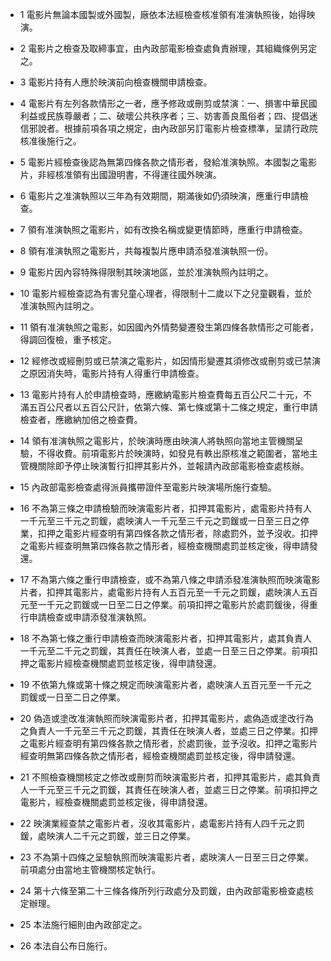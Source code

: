 * 1 電影片無論本國製或外國製，廠依本法經檢查核准領有准演執照後，始得映演。

* 2 電影片之檢查及取締事宜，由內政部電影檢查處負責辦理，其組織條例另定之。

* 3 電影片持有人應於映演前向檢查機關申請檢查。

* 4 電影片有左列各款情形之一者，應予修政或刪剪或禁演：一、損害中華民國利益或民族尊嚴者；二、破壞公共秩序者；三、妨害善良風俗者；四、提倡迷信邪說者。根據前項各項之規定，由內政部另訂電影片檢查標準，呈請行政院核准後施行之。

* 5 電影片經檢查後認為無第四條各款之情形者，發給准演執照。本國製之電影片，非經核准領有出國證明書，不得運往國外映演。

* 6 電影片之准演執照以三年為有效期間，期滿後如仍須映演，應重行申請檢查。

* 7 領有准演執照之電影片，如有改換名稱或變更情節時，應重行申請檢查。

* 8 領有准演執照之電影片，共每複製片應申請添發准演執照一份。

* 9 電影片因內容特殊得限制其映演地區，並於准演執照內註明之。

* 10 電影片經檢查認為有害兒童心理者，得限制十二歲以下之兒童觀看，並於准演執照內註明之。

* 11 領有准演執照之電影，如因國內外情勢變遷發生第四條各款情形之可能者，得調回復檢，重予核定。

* 12 經修改或經刪剪或已禁演之電影片，如因情形變遷其須修改或刪剪或已禁演之原因消失時，電影片持有人得重行申請檢查。

* 13 電影片持有人於申請檢查時，應繳納電影片檢查費每五百公尺二十元，不滿五百公尺者以五百公尺計，依第六條、第七條或第十二條之規定，重行申請檢查者，應繳納加倍之檢查費。

* 14 領有准演執照之電影片，於映演時應由映演人將執照向當地主管機關呈驗，不得收費。前項電影片於映演時，如發見有軼出原核准之範圍者，當地主管機關除即予停止映演暫行扣押其影片外，並報請內政部電影檢查處核辦。

* 15 內政部電影檢查處得派員攜帶證件至電影片映演場所施行查驗。

* 16 不為第三條之申請檢驗而映演電影片者，扣押其電影片，處電影片持有人一千元至三千元之罰鍰，處映演人一千元至三千元之罰鍰或一日至三日之停業，扣押之電影片經查明有第四條各款之情形者，除處罰外，並予沒收。扣押之電影片經查明無第四條各款之情形者，經檢查機關處罰並核定後，得申請發還。

* 17 不為第六條之重行申請檢查，或不為第八條之申請添發准演執照而映演電影片者，扣押其電影片，處電影片持有人五百元至一千元之罰鍰，處映演人五百元至一千元之罰鍰或一日至二日之停業。前項扣押之電影片於處罰鍰後，得重行申請檢查或申請添發准演執照。

* 18 不為第七條之重行申請檢查而映演電影片者，扣押其電影片，處其負責人一千元至二千元之罰鍰，其責任在映演人者，並處一日至三日之停業。前項扣押之電影片經檢查機關處罰並核定後，得申請發還。

* 19 不依第九條或第十條之規定而映演電影片者，處映演人五百元至一千元之罰鍰或一日至二日之停業。

* 20 偽造或塗改准演執照而映演電影片者，扣押其電影片，處偽造或塗改行為之負責人一千元至三千元之罰鍰，其責任在映演人者，並處三日之停業。扣押之電影片經查明有第四條各款之情形者，於處罰後，並予沒收。扣押之電影片經查明無第四條各款之情形者，經檢查機關處罰並核定後，得申請發還。

* 21 不照檢查機關核定之修改或刪剪而映演電影片者，扣押其電影片，處其負責人一千元至三千元之罰鍰，其責任在映演人者，並處三日之停業。前項扣押之電影片，經檢查機關處罰並核定後，得申請發還。

* 22 映演業經查禁之電影片者，沒收其電影片，處電影片持有人四千元之罰鍰，處映演人二千元之罰鍰，並三日之停業。

* 23 不為第十四條之呈驗執照而映演電影片者，處映演人一日至三日之停業。前項處分由當地主管機關核定執行。

* 24 第十六條至第二十三條各條所列行政處分及罰鍰，由內政部電影檢查處核定辦理。

* 25 本法施行細則由內政部定之。

* 26 本法自公布日施行。


